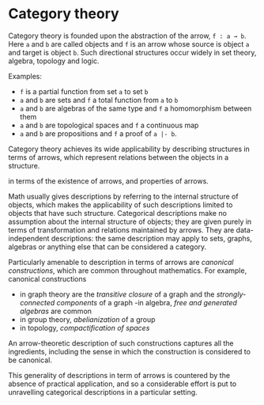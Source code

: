 # Category theory

Category theory is founded upon the abstraction of the arrow, `f : a → b`. 
Here `a` and `b` are called objects and `f` is an arrow whose source is object `a` and target is object `b`. 
Such directional structures occur widely in set theory, algebra, topology and logic.

Examples:
- `f` is a partial function from set `a` to set `b`
- `a` and `b` are sets and `f` a total function from `a` to `b`
- `a` and `b` are algebras of the same type and `f` a homomorphism between them
- `a` and `b` are topological spaces and `f` a continuous map
- `a` and `b` are propositions and `f` a proof of `a |- b`.

Category theory achieves its wide applicability by describing structures in terms of arrows, which represent relations between the objects in a structure.

in terms of
the existence of arrows, 
and properties of arrows.


Math usually gives descriptions by referring to the internal structure of objects, which makes the applicability of such descriptions limited to objects that have such structure. Categorical descriptions make no assumption about the internal structure of objects; they are given purely in terms of transformation and relations maintained by arrows. They are data-independent descriptions: the same description may apply to sets, graphs, algebras or anything else that can be considered a category.

Particularly amenable to description in terms of arrows are *canonical constructions*, which are common throughout mathematics.
For example, canonical constructions 
- in graph theory are the *transitive closure* of a graph and the *strongly-connected components* of a graph
-in algebra, *free and generated algebras* are common
- in group theory, *abelianization* of a group
- in topology, *compactification of spaces*

An arrow-theoretic description of such constructions captures all the ingredients, including the sense in which the construction is considered to be canonical.

This generality of descriptions in term of arrows is countered by the absence of practical application, and so a considerable effort is put to unravelling categorical descriptions in a particular setting.

